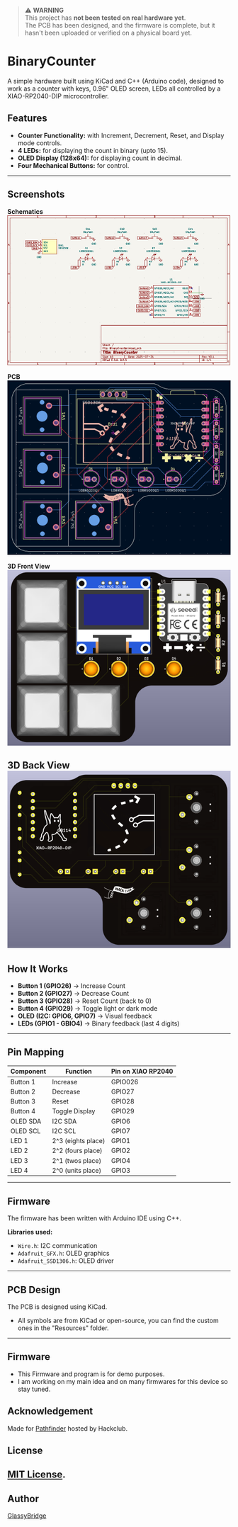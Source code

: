 > ⚠️ **WARNING**  
> This project has **not been tested on real hardware yet**.  
> The PCB has been designed, and the firmware is complete, but it hasn't been uploaded or verified on a physical board yet.  


# BinaryCounter
A simple hardware built using KiCad and C++ (Arduino code), designed to work as a counter with keys, 0.96" OLED screen, LEDs all controlled by a XIAO-RP2040-DIP microcontroller.


## Features

- **Counter Functionality:** with Increment, Decrement, Reset, and Display mode controls.  
- **4 LEDs:** for displaying the count in binary (upto 15).
- **OLED Display (128x64):** for displaying count in decimal.  
- **Four Mechanical Buttons:** for control.
---
## Screenshots

**Schematics**
![Schematics](<Images/Schematic.png>)

**PCB**
![PCB](<Images/PCB.png>)

**3D Front View**
![3D-Front](<Images/3DFront.png>)

**3D Back View**
![3D-Back](<Images/3DBack.png>)
---

## How It Works

- **Button 1 (GPIO26)** → Increase Count
- **Button 2 (GPIO27)** → Decrease Count
- **Button 3 (GPIO28)** → Reset Count (back to 0)
- **Button 4 (GPIO29)** → Toggle light or dark mode
- **OLED (I2C: GPIO6, GPIO7)** → Visual feedback  
- **LEDs (GPIO1 - GBIO4)** → Binary feedback (last 4 digits)

---

## Pin Mapping

| Component           | Function           | Pin on XIAO RP2040  |
|---------------------|--------------------|---------------------|
| Button 1            | Increase           | GPIO026             |
| Button 2            | Decrease           | GPIO27              |
| Button 3            | Reset              | GPIO28              |
| Button 4            | Toggle Display     | GPIO29              |
| OLED SDA            | I2C SDA            | GPIO6               |
| OLED SCL            | I2C SCL            | GPIO7               |
| LED 1               | 2^3 (eights place) | GPIO1               |
| LED 2               | 2^2 (fours place)  | GPIO2               |
| LED 3               | 2^1 (twos place)   | GPIO4               |
| LED 4               | 2^0 (units place)  | GPIO3               |

---

## Firmware

The firmware has been written with Arduino IDE using C++.

**Libraries used:**
- `Wire.h`: I2C communication
- `Adafruit_GFX.h`: OLED graphics
- `Adafruit_SSD1306.h`: OLED driver

---

## PCB Design

The PCB is designed using KiCad.
- All symbols are from KiCad or open-source, you can find the custom ones in the "Resources" folder.
---

## Firmware
- This Firmware and program is for demo purposes.
- I am working on my main idea and on many firmwares for this device so stay tuned.

## Acknowledgement
Made for [Pathfinder](https://pathfinder.hackclub.com/) hosted by Hackclub.

## License
[MIT License](LICENSE).  
---

## Author
[GlassyBridge](https://github.com/GlassyBridge)
